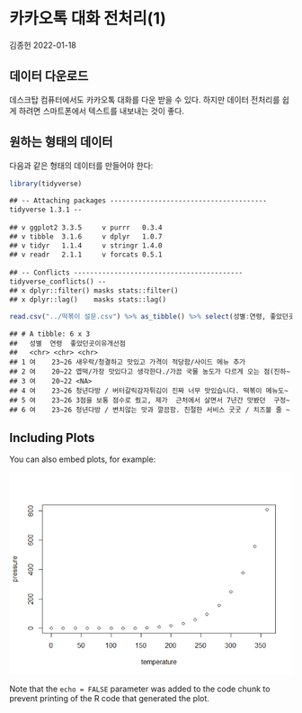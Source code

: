 카카오톡 대화 전처리(1)
================
김종헌
2022-01-18

## 데이터 다운로드

데스크탑 컴퓨터에서도 카카오톡 대화를 다운 받을 수 있다. 하지만 데이터
전처리를 쉽게 하려면 스마트폰에서 텍스트를 내보내는 것이 좋다.

## 원하는 형태의 데이터

다음과 같은 형태의 데이터를 만들어야 한다:

``` r
library(tidyverse)
```

    ## -- Attaching packages --------------------------------------- tidyverse 1.3.1 --

    ## v ggplot2 3.3.5     v purrr   0.3.4
    ## v tibble  3.1.6     v dplyr   1.0.7
    ## v tidyr   1.1.4     v stringr 1.4.0
    ## v readr   2.1.1     v forcats 0.5.1

    ## -- Conflicts ------------------------------------------ tidyverse_conflicts() --
    ## x dplyr::filter() masks stats::filter()
    ## x dplyr::lag()    masks stats::lag()

``` r
read.csv("../떡볶이 설문.csv") %>% as_tibble() %>% select(성별:연령, 좋았던곳이유개선점) %>% head()
```

    ## # A tibble: 6 x 3
    ##   성별  연령  좋았던곳이유개선점                                                
    ##   <chr> <chr> <chr>                                                             
    ## 1 여    23~26 새우락/청결하고 맛있고 가격이 적당함/사이드 메뉴 추가             
    ## 2 여    20~22 엽떡/가장 맛있다고 생각한다./가끔 국물 농도가 다르게 오는 점(진하~
    ## 3 여    20~22 <NA>                                                              
    ## 4 여    23~26 청년다방 / 버터갈릭감자튀김이 진짜 너무 맛있습니다. 떡볶이 메뉴도~
    ## 5 여    23~26 3점을 보통 점수로 줬고, 제가  근처에서 살면서 7년간 맛봤던  구정~ 
    ## 6 여    23~26 청년다방 / 변치않는 맛과 깔끔함. 친절한 서비스 굿굿 / 치즈볼 줄 ~

## Including Plots

You can also embed plots, for example:

![](2022-01-18-kakaotalk-preprocessing_files/figure-gfm/pressure-1.png)<!-- -->

Note that the `echo = FALSE` parameter was added to the code chunk to
prevent printing of the R code that generated the plot.
